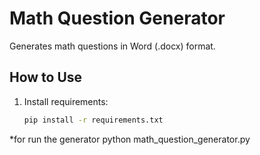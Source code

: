 # Math Question Generator

Generates math questions in Word (.docx) format.

## How to Use

1. Install requirements:
   ```bash
   pip install -r requirements.txt
*for run the generator
python math_question_generator.py

